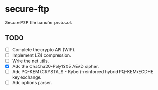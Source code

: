 # secure-ftp

Secure P2P file transfer protocol.

## TODO

- [ ] Complete the crypto API (WIP).
- [ ] Implement LZ4 compression.
- [ ] Write the net utils.
- [x] Add the ChaCha20-Poly1305 AEAD cipher.
- [ ] Add PQ-KEM (CRYSTALS - Kyber)-reinforced hybrid PQ-KEMxECDHE key exchange.
- [ ] Add options parser.
